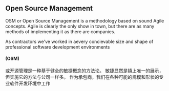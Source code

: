 ## Open Source Management 

OSM or Open Source Management is a methodology based on sound Agile concepts. Agile is clearly the only show in town, but there are as many methods of implementing it as there are companies.

As contractors we've worked in aevery concievable size and shape of professional software development environments 

#### (OSM) 
或开源管理是一种基于健全的敏捷概念的方法论。 敏捷显然是镇上唯一的展示，但实施它的方法与公司一样多。 作为承包商，我们在各种可能的规模和形状的专业软件开发环境中工作
